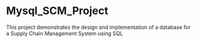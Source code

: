 # Mysql_SCM_Project
This project demonstrates the design and implementation of a database for a Supply Chain Management System using SQL
